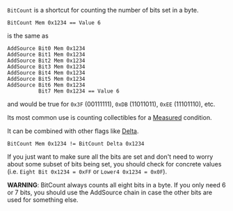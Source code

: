 `BitCount` is a shortcut for counting the number of bits set in a byte.

```
BitCount Mem 0x1234 == Value 6
```

is the same as

```
AddSource Bit0 Mem 0x1234
AddSource Bit1 Mem 0x1234
AddSource Bit2 Mem 0x1234
AddSource Bit3 Mem 0x1234
AddSource Bit4 Mem 0x1234
AddSource Bit5 Mem 0x1234
AddSource Bit6 Mem 0x1234
          Bit7 Mem 0x1234 == Value 6
```

and would be true for `0x3F` (00111111), `0xDB` (11011011), `0xEE` (11101110), etc.

Its most common use is counting collectibles for a [Measured](Measured-Flag) condition.

It can be combined with other flags like [Delta](Delta-Values).

```
BitCount Mem 0x1234 != BitCount Delta 0x1234
```

If you just want to make sure all the bits are set and don't need to worry about some subset of bits being set, you should check for concrete values (i.e. `Eight Bit 0x1234 = 0xFF` or `Lower4 0x1234 = 0x0F`).

**WARNING**: BitCount always counts all eight bits in a byte. If you only need 6 or 7 bits, you should use the AddSource chain in case the other bits are used for something else.

